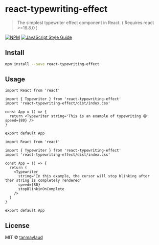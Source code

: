 # react-typewriting-effect

> The simplest typewriter effect component in React. ( Requires react >=16.8.0 )

[![NPM](https://img.shields.io/npm/v/react-typewriting-effect.svg)](https://www.npmjs.com/package/react-typewriting-effect) [![JavaScript Style Guide](https://img.shields.io/badge/code_style-standard-brightgreen.svg)](https://standardjs.com)

## Install

```bash
npm install --save react-typewriting-effect
```

## Usage

```tsx
import React from 'react'

import { Typewriter } from 'react-typewriting-effect'
import 'react-typewriting-effect/dist/index.css'

const App = () => {
  return <Typewriter string='This is an example of typewriting 😄' speed={80} />
}

export default App
```

```tsx
import React from 'react'

import { Typewriter } from 'react-typewriting-effect'
import 'react-typewriting-effect/dist/index.css'

const App = () => {
  return (
    <Typewriter
      string='In this example, the cursor will stop blinking after ther string is completely rendered'
      speed={80}
      stopBlinkinOnComplete
    />
  )
}

export default App
```

## License

MIT © [tanmaylaud](https://github.com/tanmaylaud)
